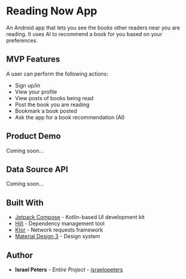 # Reading Now App
An Android app that lets you see the books other readers near you are reading. It uses AI to recommend a book for you based on your preferences.

## MVP Features
A user can perform the following actions:

- Sign up/in
- View your profile
- View posts of books being read
- Post the book you are reading
- Bookmark a book posted
- Ask the app for a book recommendation (AI)

## Product Demo
Coming soon...


## Data Source API
Coming soon...

## Built With

* [Jetpack Compose](https://developer.android.com/compose) - Kotlin-based UI development kit
* [Hilt](https://developer.android.com/training/dependency-injection/hilt-android) - Dependency management tool
* [Ktor](https://ktor.io/) - Network requests framework
* [Material Design 3](https://m3.material.io/) - Design system


## Author

* **Israel Peters** - *Entire Project* - [israelopeters](https://github.com/israelopeters)
